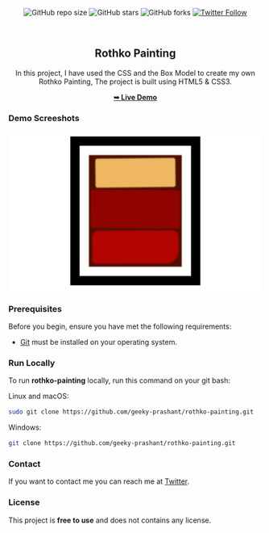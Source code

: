 <div align="center">
  
  ![GitHub repo size](https://img.shields.io/github/repo-size/geeky-prashant/rothko-painting)
  ![GitHub stars](https://img.shields.io/github/stars/geeky-prashant/rothko-painting?style=social)
  ![GitHub forks](https://img.shields.io/github/forks/geeky-prashant/rothko-painting?style=social)
  [![Twitter Follow](https://img.shields.io/twitter/follow/geekyprashant?style=social)](https://twitter.com/intent/follow?screen_name=geekyprashant)
 
  <br />

  <h2 align="center">Rothko Painting</h2>
In this project, I have used the CSS and the Box Model to create my own Rothko Painting, The project is built using HTML5 & CSS3.

  <a href="https://geeky-prashant.github.io/rothko-painting/"><strong>➥ Live Demo</strong></a>

</div>

### Demo Screeshots

![Rothko Painting Desktop Demo](./readme-images/Rothko-Painting.png "Desktop Demo")

### Prerequisites

Before you begin, ensure you have met the following requirements:

* [Git](https://git-scm.com/downloads "Download Git") must be installed on your operating system.

### Run Locally

To run **rothko-painting** locally, run this command on your git bash:

Linux and macOS:

```bash
sudo git clone https://github.com/geeky-prashant/rothko-painting.git
```

Windows:

```bash
git clone https://github.com/geeky-prashant/rothko-painting.git
```

### Contact

If you want to contact me you can reach me at [Twitter](https://www.twitter.com/geekyprashant).

### License

This project is **free to use** and does not contains any license.
